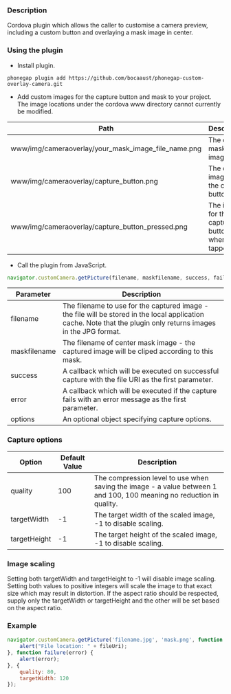 ### Description

Cordova plugin which allows the caller to customise a camera preview, including a custom button and overlaying a mask image in center.

### Using the plugin

- Install plugin.

```
phonegap plugin add https://github.com/bocaaust/phonegap-custom-overlay-camera.git
```

- Add custom images for the capture button and mask to your project. The image locations under the cordova www directory cannot currently be modified.

|         Path           |        Description        |
| -----------------------| --------------------------| 
| www/img/cameraoverlay/your_mask_image_file_name.png | The center mask image |
| www/img/cameraoverlay/capture_button.png | The default image for the capture button |
| www/img/cameraoverlay/capture_button_pressed.png | The image for the capture button when tapped |

- Call the plugin from JavaScript. 

```js
navigator.customCamera.getPicture(filename, maskfilename, success, failure, [ options ]);
```

|         Parameter       |        Description        |
| ----------------------- | --------------------------| 
| filename | The filename to use for the captured image - the file will be stored in the local application cache. Note that the plugin only returns images in the JPG format. |
| maskfilename | The filename of center mask image - the captured image will be cliped according to this mask. |
| success | A callback which will be executed on successful capture with the file URI as the first parameter. |
| error | A callback which will be executed if the capture fails with an error message as the first parameter. |
| options | An optional object specifying capture options. |

### Capture options

|         Option       | Default Value |        Description        |
|----------------------|---------------|---------------------------| 
| quality | 100 | The compression level to use when saving the image - a value between 1 and 100, 100 meaning no reduction in quality. |
| targetWidth | -1 | The target width of the scaled image, -1 to disable scaling. |
| targetHeight | -1 | The target height of the scaled image, -1 to disable scaling.  |

### Image scaling

Setting both targetWidth and targetHeight to -1 will disable image scaling. Setting both values to positive integers will scale the image to that exact size which may result in distortion. If the aspect ratio should be respected, supply only the targetWidth or targetHeight and the other will be set based on the aspect ratio.

### Example

```js
navigator.customCamera.getPicture('filename.jpg', 'mask.png', function success(fileUri) {
    alert("File location: " + fileUri);
}, function failure(error) {
    alert(error);
}, {
    quality: 80,
    targetWidth: 120
});
```
